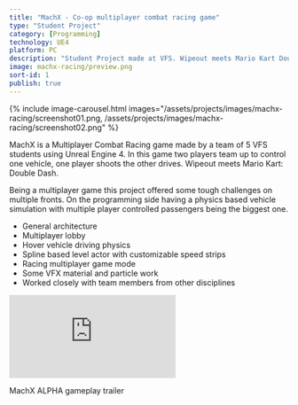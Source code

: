 ```yaml
---
title: "MachX - Co-op multiplayer combat racing game"
type: "Student Project"
category: [Programming]
technology: UE4 
platform: PC
description: "Student Project made at VFS. Wipeout meets Mario Kart Double Dash."
image: machx-racing/preview.png
sort-id: 1
publish: true
---
```


{% include image-carousel.html 
	images="/assets/projects/images/machx-racing/screenshot01.png,
	/assets/projects/images/machx-racing/screenshot02.png"
%}  

MachX is a Multiplayer Combat Racing game made by a team of 5 VFS students using Unreal Engine 4. In this game two players team up to control one vehicle, one player shoots the other drives. Wipeout meets Mario Kart: Double Dash.

Being a multiplayer game this project offered some tough challenges on multiple fronts. On the programming side having a physics based vehicle simulation with multiple player controlled passengers being the biggest one. 


- General architecture 
- Multiplayer lobby
- Hover vehicle driving physics
- Spline based level actor with customizable speed strips
- Racing multiplayer game mode
- Some VFX material and particle work
- Worked closely with team members from other disciplines


<p>
    <div class="inline-image" style="display: block;"><div class="video-container">
        <iframe src="https://www.youtube.com/embed/CfAyrvJKDWc" frameborder="0"></iframe>
        </div>      
        <p>MachX ALPHA gameplay trailer</p>
    </div>
</p>